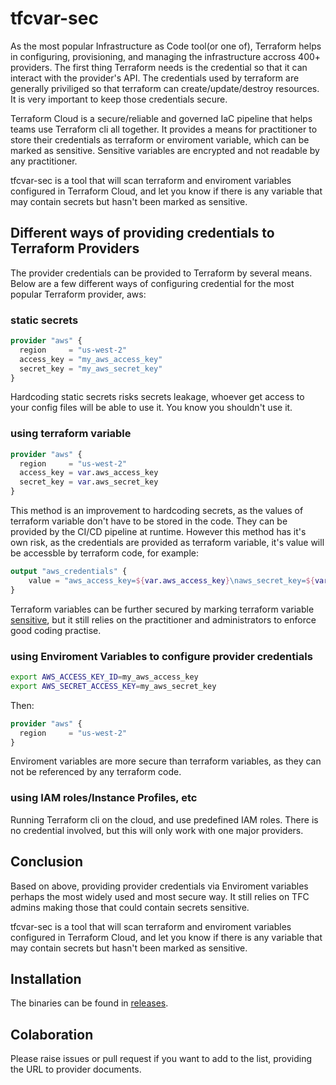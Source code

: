 # tfcvar-sec

As the most popular Infrastructure as Code tool(or one of), Terraform helps in configuring, provisioning, and managing the infrastructure accross 400+ providers. The first thing Terraform needs is the credential so that it can interact with the provider's API. The credentials used by terraform are generally priviliged so that terraform can create/update/destroy resources. It is very important to keep those credentials secure.

Terraform Cloud is a secure/reliable and governed IaC pipeline that helps teams use Terraform cli all together. It provides a means for practitioner to store their credentials as terraform or enviroment variable, which can be marked as sensitive. Sensitive variables are encrypted and not readable by any practitioner.

tfcvar-sec is a tool that will scan terraform and enviroment variables configured in Terraform Cloud, and let you know if there is any variable that may contain secrets but hasn't been marked as sensitive.


## Different ways of providing credentials to Terraform Providers

The provider credentials can be provided to Terraform by several means. Below are a few different ways of configuring credential for the most popular Terraform provider, aws:

### static secrets
```terraform
provider "aws" {
  region     = "us-west-2"
  access_key = "my_aws_access_key"
  secret_key = "my_aws_secret_key"
}
```
Hardcoding static secrets risks secrets leakage, whoever get access to your config files will be able to use it. You know you shouldn't use it.


### using terraform variable
```terraform
provider "aws" {
  region     = "us-west-2"
  access_key = var.aws_access_key
  secret_key = var.aws_secret_key
}
```
This method is an improvement to hardcoding secrets, as the values of terraform variable don't have to be stored in the code. They can be provided by the CI/CD pipeline at runtime. However this method has it's own risk, as the credentials are provided as terraform variable, it's value will be accessble by terraform code, for example:

```terraform
output "aws_credentials" {
    value = "aws_access_key=${var.aws_access_key}\naws_secret_key=${var.aws_secret_key}"
}
```
Terraform variables can be further secured by marking terraform variable [sensitive](https://learn.hashicorp.com/tutorials/terraform/sensitive-variables), but it still relies on the practitioner and administrators to enforce good coding practise. 

### using Enviroment Variables to configure provider credentials

```bash
export AWS_ACCESS_KEY_ID=my_aws_access_key
export AWS_SECRET_ACCESS_KEY=my_aws_secret_key
```
Then:
```terraform
provider "aws" {
  region     = "us-west-2"
}
```
Enviroment variables are more secure than terraform variables, as they can not be referenced by any terraform code.

### using IAM roles/Instance Profiles, etc
Running Terraform cli on the cloud, and use predefined IAM roles. There is no credential involved, but this will only work with one major providers.

## Conclusion
Based on above, providing provider credentials via Enviroment variables perhaps the most widely used and most secure way. It still relies on TFC admins making those that could contain secrets sensitive.

tfcvar-sec is a tool that will scan terraform and enviroment variables configured in Terraform Cloud, and let you know if there is any variable that may contain secrets but hasn't been marked as sensitive.

## Installation
The binaries can be found in [releases](https://github.com/ausmartway/tfcvar-sec/releases).

## Colaboration
Please raise issues or pull request if you want to add to the list, providing the URL to provider documents.






